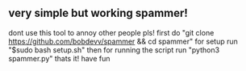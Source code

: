 very simple but working spammer!
--------------------------------
dont use this tool to annoy other people pls!
first do "git clone https://github.com/bobdevv/spammer && cd spammer"
for setup run "$sudo bash setup.sh"
then for running the script run "python3 spammer.py"
thats it!
have fun
